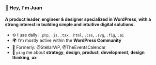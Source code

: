 ### 👋 Hey, I'm Juan

#### A product leader, engineer & designer specialized in WordPress, with a strong interest in building simple and intuitive digital solutions.

- ⚙️ I use daily: `.php`, `.js`, `.tsx`, `.html`, `.css`, `.svg`, `.fig`, `.ai`
- 🌍 I'm mostly active within the **WordPress Community**
- 💼 Formerly: @StellarWP, @TheEventsCalendar
- 💬 `ping` me about **strategy**, **design**, **product**, **development**, **design thinking**, **ux**

